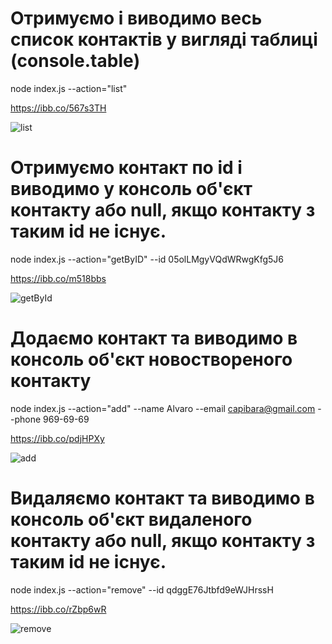 # Отримуємо і виводимо весь список контактів у вигляді таблиці (console.table)

node index.js --action="list"

https://ibb.co/567s3TH

<img src="https://i.ibb.co/0cwYLqb/list.png" alt="list" border="0" />

# Отримуємо контакт по id і виводимо у консоль об'єкт контакту або null, якщо контакту з таким id не існує.

node index.js --action="getByID" --id 05olLMgyVQdWRwgKfg5J6

https://ibb.co/m518bbs

<img src="https://i.ibb.co/ZztmGGs/getById.png" alt="getById" border="0" />

# Додаємо контакт та виводимо в консоль об'єкт новоствореного контакту

node index.js --action="add" --name Alvaro --email capibara@gmail.com --phone 969-69-69

https://ibb.co/pdjHPXy

<img src="https://i.ibb.co/kX2Lyc1/add.png" alt="add" border="0" />

# Видаляємо контакт та виводимо в консоль об'єкт видаленого контакту або null, якщо контакту з таким id не існує.

node index.js --action="remove" --id qdggE76Jtbfd9eWJHrssH

https://ibb.co/rZbp6wR

<img src="https://i.ibb.co/55Yj8Rg/remove.png" alt="remove" border="0" />

